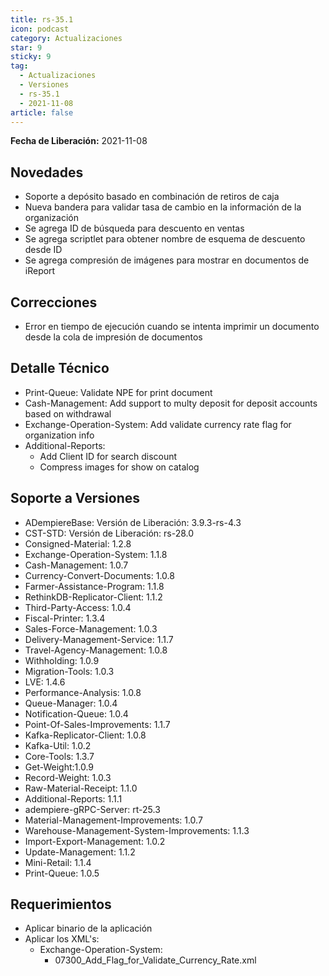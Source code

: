 ```yaml
---
title: rs-35.1
icon: podcast
category: Actualizaciones
star: 9
sticky: 9
tag:
  - Actualizaciones
  - Versiones
  - rs-35.1
  - 2021-11-08
article: false
---
```


**Fecha de Liberación:** 2021-11-08

## Novedades

- Soporte a depósito basado en combinación de retiros de caja
- Nueva bandera para validar tasa de cambio en la información de la organización
- Se agrega ID de búsqueda para descuento en ventas
- Se agrega scriptlet para obtener nombre de esquema de descuento desde ID
- Se agrega compresión de imágenes para mostrar en documentos de iReport

## Correcciones

- Error en tiempo de ejecución cuando se intenta imprimir un documento desde la cola de impresión de documentos

## Detalle Técnico

- Print-Queue: Validate NPE for print document
- Cash-Management: Add support to multy deposit for deposit accounts based on withdrawal
- Exchange-Operation-System: Add validate currency rate flag for organization info
- Additional-Reports:
  - Add Client ID for search discount
  - Compress images for show on catalog

## Soporte a Versiones

- ADempiereBase: Versión de Liberación: 3.9.3-rs-4.3
- CST-STD: Versión de Liberación: rs-28.0
- Consigned-Material: 1.2.8
- Exchange-Operation-System: 1.1.8
- Cash-Management: 1.0.7
- Currency-Convert-Documents: 1.0.8
- Farmer-Assistance-Program: 1.1.8
- RethinkDB-Replicator-Client: 1.1.2
- Third-Party-Access: 1.0.4
- Fiscal-Printer: 1.3.4
- Sales-Force-Management: 1.0.3
- Delivery-Management-Service: 1.1.7
- Travel-Agency-Management: 1.0.8
- Withholding: 1.0.9
- Migration-Tools: 1.0.3
- LVE: 1.4.6
- Performance-Analysis: 1.0.8
- Queue-Manager: 1.0.4
- Notification-Queue: 1.0.4
- Point-Of-Sales-Improvements: 1.1.7
- Kafka-Replicator-Client: 1.0.8
- Kafka-Util: 1.0.2
- Core-Tools: 1.3.7
- Get-Weight:1.0.9
- Record-Weight: 1.0.3
- Raw-Material-Receipt: 1.1.0
- Additional-Reports: 1.1.1
- adempiere-gRPC-Server: rt-25.3
- Material-Management-Improvements: 1.0.7
- Warehouse-Management-System-Improvements: 1.1.3
- Import-Export-Management: 1.0.2
- Update-Management: 1.1.2
- Mini-Retail: 1.1.4
- Print-Queue: 1.0.5

## Requerimientos

- Aplicar binario de la aplicación
- Aplicar los XML's:
  - Exchange-Operation-System:
    - 07300_Add_Flag_for_Validate_Currency_Rate.xml
